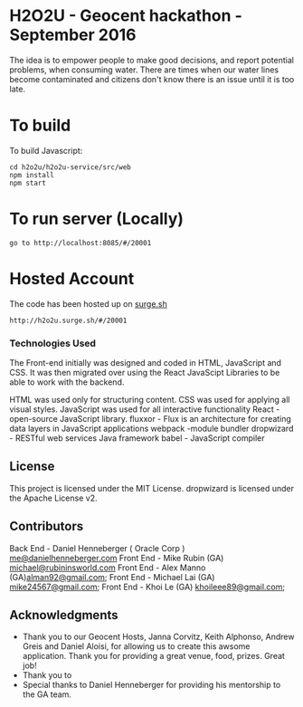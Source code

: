 # H2O2U - Geocent hackathon - September 2016
The idea is to empower people to make good decisions, and report potential problems,
 when consuming water. There are times when our water lines become contaminated and citizens don't know there is an issue until it is too late.

# To build
To build Javascript:
```
cd h2o2u/h2o2u-service/src/web
npm install   
npm start

```

# To run server (Locally)

```
go to http://localhost:8085/#/20001
```

# Hosted Account
The code has been hosted up on [surge.sh](https://surge.sh/)

```
http://h2o2u.surge.sh/#/20001

```

### Technologies Used
The Front-end initially was designed and coded in HTML, JavaScript and CSS. It
was then migrated over using the React JavaScipt Libraries to be able to work
with the backend.

HTML was used only for structuring content.
CSS was used for applying all visual styles.
JavaScript was used for all interactive functionality
React - open-source JavaScript library.
fluxxor - Flux is an architecture for creating data layers in JavaScript applications
webpack -module bundler
dropwizard - RESTful web services Java framework
babel - JavaScript compiler


## License

This project is licensed under the MIT License.
dropwizard is licensed under the Apache License v2.


## Contributors
Back End -  Daniel Henneberger ( Oracle Corp ) me@danielhenneberger.com
Front End  - Mike Rubin (GA) michael@rubininsworld.com
Front End  - Alex Manno (GA)alman92@gmail.com;
Front End  - Michael Lai (GA) mike24567@gmail.com;
Front End  - Khoi Le (GA) khoileee89@gmail.com;

## Acknowledgments

* Thank you to our Geocent Hosts, Janna Corvitz, Keith Alphonso, Andrew Greis and Daniel Aloisi, for allowing us to create this awsome application. Thank you for providing a great venue, food, prizes.  Great job!
* Thank you to
* Special thanks to Daniel Henneberger for providing his mentorship to the GA team.  

